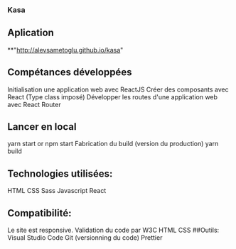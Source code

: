 ### Kasa

## Aplication

\*\*"http://alevsametoglu.github.io/kasa"

## Compétances développées

Initialisation une application web avec ReactJS
Créer des composants avec React (Type class imposé)
Développer les routes d'une application web avec React Router

## Lancer en local

yarn start or npm start
Fabrication du build (version du production)
yarn build

## Technologies utilisées:

HTML
CSS
Sass
Javascript
React

## Compatibilité:

Le site est responsive.
Validation du code par W3C
HTML
CSS
##Outils:
Visual Studio Code
Git (versionning du code)
Prettier
